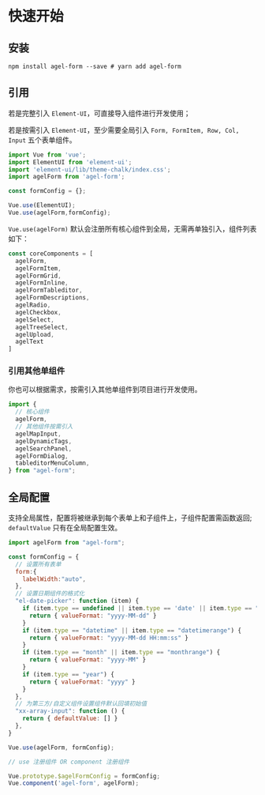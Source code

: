# 快速开始

## 安装

`npm install agel-form --save # yarn add agel-form` 

## 引用

若是完整引入 `Element-UI`，可直接导入组件进行开发使用；

若是按需引入 `Element-UI`，至少需要全局引入 `Form, FormItem, Row, Col, Input` 五个表单组件。

```js
import Vue from 'vue';
import ElementUI from 'element-ui';
import 'element-ui/lib/theme-chalk/index.css';
import agelForm from 'agel-form';

const formConfig = {};

Vue.use(ElementUI);
Vue.use(agelForm,formConfig);
```

`Vue.use(agelForm)` 默认会注册所有核心组件到全局，无需再单独引入，组件列表如下：

```js
const coreComponents = [
  agelForm, 
  agelFormItem,
  agelFormGrid, 
  agelFormInline,
  agelFormTableditor,
  agelFormDescriptions,
  agelRadio,
  agelCheckbox, 
  agelSelect,
  agelTreeSelect,
  agelUpload,
  agelText
]
```


### 引用其他单组件

你也可以根据需求，按需引入其他单组件到项目进行开发使用。

```js
import {
  // 核心组件
  agelForm,
  // 其他组件按需引入
  agelMapInput,
  agelDynamicTags,
  agelSearchPanel,
  agelFormDialog,
  tableditorMenuColumn,
} from "agel-form";
```

## 全局配置

支持全局属性，配置将被继承到每个表单上和子组件上，子组件配置需函数返回; `defaultValue` 只有在全局配置生效。


```js
import agelForm from "agel-form";

const formConfig = {
  // 设置所有表单
  form:{
    labelWidth:"auto",
  },
  // 设置日期组件的格式化  
  "el-date-picker": function (item) {
    if (item.type == undefined || item.type == 'date' || item.type == "daterange") {
      return { valueFormat: "yyyy-MM-dd" }
    }
    if (item.type == "datetime" || item.type == "datetimerange") {
      return { valueFormat: "yyyy-MM-dd HH:mm:ss" }
    }
    if (item.type == "month" || item.type == "monthrange") {
      return { valueFormat: "yyyy-MM" }
    }
    if (item.type == "year") {
      return { valueFormat: "yyyy" }
    }
  },
  // 为第三方/自定义组件设置组件默认回填初始值
  "xx-array-input": function () {
    return { defaultValue: [] }
  },
}

Vue.use(agelForm, formConfig);

// use 注册组件 OR component 注册组件

Vue.prototype.$agelFormConfig = formConfig;
Vue.component('agel-form', agelForm);
```
